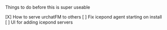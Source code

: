 Things to do before this is super useable

[X] How to serve urchatFM to others
[ ] Fix icepond agent starting on install 
[ ] UI for adding icepond servers
